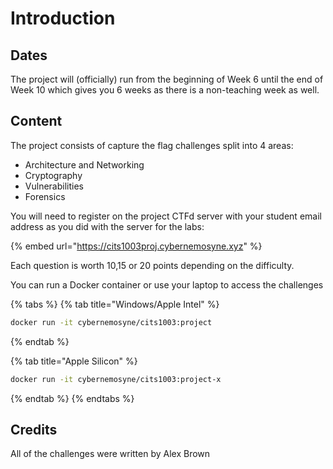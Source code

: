 # Introduction

## Dates

The project will (officially) run from the beginning of Week 6 until the end of Week 10 which gives you 6 weeks as there is a non-teaching week as well.

## Content

The project consists of capture the flag challenges split into 4 areas:

* Architecture and Networking
* Cryptography
* Vulnerabilities
* Forensics

You will need to register on the project CTFd server with your student email address as you did with the server for the labs:

{% embed url="https://cits1003proj.cybernemosyne.xyz" %}

Each question is worth 10,15 or 20 points depending on the difficulty.

You can run a Docker container or use your laptop to access the challenges

{% tabs %}
{% tab title="Windows/Apple Intel" %}
```bash
docker run -it cybernemosyne/cits1003:project
```
{% endtab %}

{% tab title="Apple Silicon" %}
```bash
docker run -it cybernemosyne/cits1003:project-x
```
{% endtab %}
{% endtabs %}

## Credits

All of the challenges were written by Alex Brown


